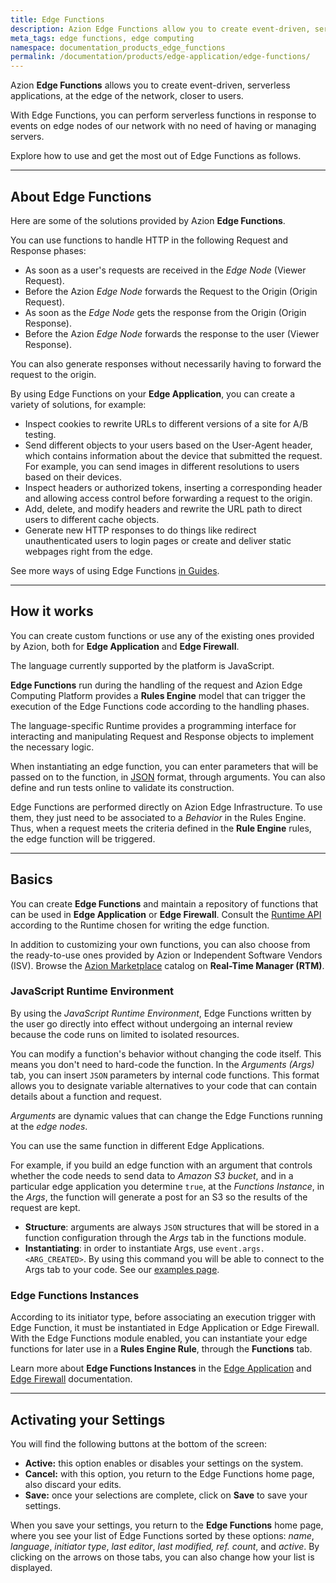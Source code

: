 ```yaml
---
title: Edge Functions
description: Azion Edge Functions allow you to create event-driven, serverless applications, at the edge of the network, closer to users.
meta_tags: edge functions, edge computing
namespace: documentation_products_edge_functions
permalink: /documentation/products/edge-application/edge-functions/
---
```


Azion **Edge Functions** allows you to create event-driven, serverless applications, at the edge of the network, closer to users.

With Edge Functions, you can perform serverless functions in response to events on edge nodes of our network with no need of having or managing servers.

Explore how to use and get the most out of Edge Functions as follows.

---

## About Edge Functions

Here are some of the solutions provided by Azion **Edge Functions**.

You can use functions to handle HTTP in the following Request and Response phases:

- As soon as a user's requests are received in the *Edge Node* (Viewer Request).
- Before the Azion *Edge Node* forwards the Request to the Origin (Origin Request).
- As soon as the *Edge Node* gets the response from the Origin (Origin Response).
- Before the Azion *Edge Node* forwards the response to the user (Viewer Response).

You can also generate responses without necessarily having to forward the request to the origin.

By using Edge Functions on your **Edge Application**, you can create a variety of solutions, for example:

- Inspect cookies to rewrite URLs to different versions of a site for A/B testing.
- Send different objects to your users based on the User-Agent header, which contains information about the device that submitted the request. For example, you can send images in different resolutions to users based on their devices.
- Inspect headers or authorized tokens, inserting a corresponding header and allowing access control before forwarding a request to the origin.
- Add, delete, and modify headers and rewrite the URL path to direct users to different cache objects.
- Generate new HTTP responses to do things like redirect unauthenticated users to login pages or create and deliver static webpages right from the edge.

See more ways of using Edge Functions [in Guides](/en/documentation/products/guides/).

---

## How it works

You can create custom functions or use any of the existing ones provided by Azion, both for **Edge Application** and **Edge Firewall**.

The language currently supported by the platform is JavaScript.

**Edge Functions** run during the handling of the request and Azion Edge Computing Platform provides a **Rules Engine** model that can trigger the execution of the Edge Functions code according to the handling phases.

The language-specific Runtime provides a programming interface for interacting and manipulating Request and Response objects to implement the necessary logic.

When instantiating an edge function, you can enter parameters that will be passed on to the function, in [JSON](https://www.json.org/) format, through arguments. You can also define and run tests online to validate its construction.

Edge Functions are performed directly on Azion Edge Infrastructure. To use them, they just need to be associated to a *Behavior* in the Rules Engine. Thus, when a request meets the criteria defined in the **Rule Engine** rules, the edge function will be triggered.

---

## Basics

You can create **Edge Functions** and maintain a repository of functions that can be used in **Edge Application** or **Edge Firewall**. Consult the [Runtime API](/en/documentation/products/edge-application/edge-functions/runtime-apis/javascript/) according to the Runtime chosen for writing the edge function.

In addition to customizing your own functions, you can also choose from the ready-to-use ones provided by Azion or Independent Software Vendors (ISV). Browse the [Azion Marketplace](/en/documentation/products/marketplace/) catalog on **Real-Time Manager (RTM)**.

### JavaScript Runtime Environment

By using the *JavaScript Runtime Environment*, Edge Functions written by the user go directly into effect without undergoing an internal review because the code runs on limited to isolated resources.

You can modify a function's behavior without changing the code itself. This means you don't need to hard-code the function. In the *Arguments (Args)* tab, you can insert `JSON` parameters by internal code functions. This format allows you to designate variable alternatives to your code that can contain details about a function and request.

*Arguments* are dynamic values that can change the Edge Functions running at the *edge nodes*.

You can use the same function in different Edge Applications.

For example, if you build an edge function with an argument that controls whether the code needs to send data to *Amazon S3 bucket*, and in a particular edge application you determine `true`, at the *Functions Instance*, in the *Args*, the function will generate a post for an S3 so the results of the request are kept.

- **Structure**: arguments are always `JSON` structures that will be stored in a function configuration through the *Args* tab in the functions module.
- **Instantiating**: in order to instantiate Args, use `event.args.<ARG_CREATED>`. By using this command you will be able to connect to the Args tab to your code. See our [examples page](/en/documentation/products/edge-application/edge-functions/javascript-examples/using-args/).

### Edge Functions Instances

According to its initiator type, before associating an execution trigger with Edge Function, it must be instantiated in Edge Application or Edge Firewall. With the Edge Functions module enabled, you can instantiate your edge functions for later use in a **Rules Engine Rule**, through the **Functions** tab.

Learn more about **Edge Functions Instances** in the [Edge Application](/documentation/products/edge-application/edge-functions-instances/) and [Edge Firewall](/documentation/products/edge-application/edge-functions-instances/) documentation.

---

## Activating your Settings

You will find the following buttons at the bottom of the screen:

- **Active:** this option enables or disables your settings on the system.
- **Cancel:** with this option, you return to the  Edge Functions home page, also discard your edits.
- **Save:** once your selections are complete, click on **Save** to save your settings.

When you save your settings, you return to the **Edge Functions** home page, where you see your list of Edge Functions sorted by these options: *name*, *language*, *initiator type*, *last editor*, *last modified,* *ref. count*, and *active*. By clicking on the arrows on those tabs, you can also change how your list is displayed.
